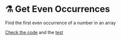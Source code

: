 # ⚗ Get Even Occurrences

Find the first even occurrence of a number in an array

[Check the code](getevenoccurrence.js) and the [test](__tests__/getevenoccurrence.test.js)